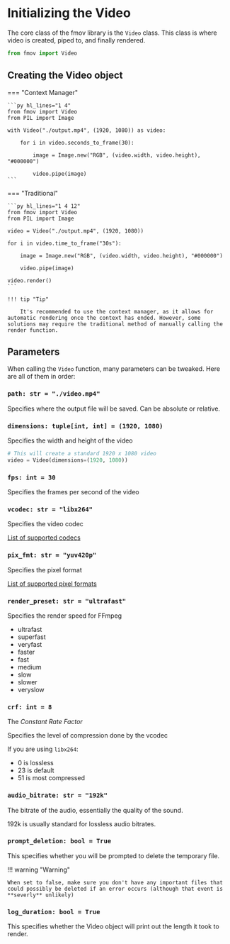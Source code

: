 # Initializing the Video

The core class of the fmov library is the `Video` class. This class is where video is created, piped to, and finally rendered.

```py
from fmov import Video
```

## Creating the Video object

=== "Context Manager"

    ```py hl_lines="1 4"
    from fmov import Video
    from PIL import Image

    with Video("./output.mp4", (1920, 1080)) as video:
        
        for i in video.seconds_to_frame(30):

            image = Image.new("RGB", (video.width, video.height), "#000000")

            video.pipe(image)
    ```

=== "Traditional"

    ```py hl_lines="1 4 12"
    from fmov import Video
    from PIL import Image

    video = Video("./output.mp4", (1920, 1080))
        
    for i in video.time_to_frame("30s"):

        image = Image.new("RGB", (video.width, video.height), "#000000")

        video.pipe(image)

    video.render()
    ```

    !!! tip "Tip"

        It's recommended to use the context manager, as it allows for automatic rendering once the context has ended. However, some solutions may require the traditional method of manually calling the render function.

## Parameters

When calling the `Video` function, many parameters can be tweaked. Here are all of them in order:

### `path: str = "./video.mp4"`

Specifies where the output file will be saved. Can be absolute or relative.

### `dimensions: tuple[int, int] = (1920, 1080)`

Specifies the width and height of the video

```py title="example"
# This will create a standard 1920 x 1080 video
video = Video(dimensions=(1920, 1080))
```

### `fps: int = 30`

Specifies the frames per second of the video

### `vcodec: str = "libx264"`

Specifies the video codec

[List of supported codecs](https://ffmpeg.org/ffmpeg-codecs.html)

### `pix_fmt: str = "yuv420p"`

Specifies the pixel format

[List of supported pixel formats](https://gist.github.com/dericed/3319386)

### `render_preset: str = "ultrafast"`

Specifies the render speed for FFmpeg

- ultrafast
- superfast
- veryfast
- faster
- fast
- medium
- slow
- slower
- veryslow

### `crf: int = 8`

The *Constant Rate Factor*

Specifies the level of compression done by the vcodec

If you are using `libx264`:

- 0 is lossless
- 23 is default
- 51 is most compressed

### `audio_bitrate: str = "192k"`

The bitrate of the audio, essentially the quality of the sound.

192k is usually standard for lossless audio bitrates.

### `prompt_deletion: bool = True`

This specifies whether you will be prompted to delete the temporary file.

!!! warning "Warning"

    When set to false, make sure you don't have any important files that could possibly be deleted if an error occurs (although that event is **severly** unlikely)

### `log_duration: bool = True`

This specifies whether the Video object will print out the length it took to render.